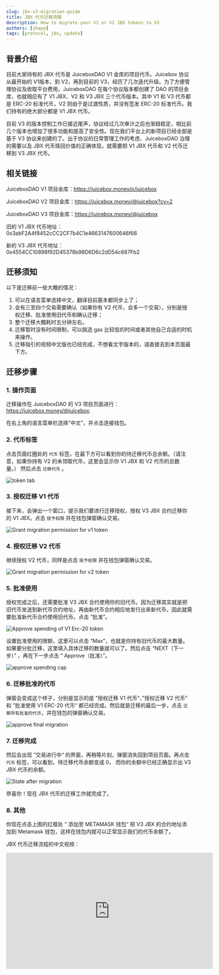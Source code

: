 ```yaml
---
slug: jbx-v3-migration-guide
title: JBX 代币迁移流程
description: How to migrate your V1 or V2 JBX tokens to V3
authors: [zhape]
tags: [protocol, jbx, update]
---
```


## 背景介绍

目前大家持有的 JBX 代币是 JuiceboxDAO V1 金库的项目代币。Juicebox 协议从最开始的 V1版本，到 V2，再到目前的 V3，经历了几次迭代升级。为了方便管理协议及收取平台费用，JuiceboxDAO 在每个协议版本都创建了 DAO 的项目金库，也就相应有了 V1 JBX、V2 和 V3 JBX 三个代币版本。其中 V1 和 V3 代币都是 ERC-20 标准代币，V2 则由于是过渡性质，并没有签发 ERC-20 标准代币。我们持有的绝大部分都是 V1 JBX 代币。

目前 V3 的版本控制工作已接近尾声，协议经过几次审计之后也渐趋稳定，相比前几个版本也增加了很多功能和提高了安全性。现在我们平台上的新项目已经全部是基于 V3 协议来创建的了。出于协议的日常管理工作的考虑、JuiceboxDAO 治理的需要以及 JBX 代币赎回价值的正确体现，就需要把 V1 JBX 代币和 V2 代币迁移到 V3 JBX 代币。

## 相关链接

JuiceboxDAO V1 项目金库：https://juicebox.money/p/juicebox

JuiceboxDAO V2 项目金库：https://juicebox.money/@juicebox?cv=2

JuiceboxDAO V3 项目金库：https://juicebox.money/@juicebox

旧的 V1 JBX 代币地址：0x3abF2A4f8452cCC2CF7b4C1e4663147600646f66

新的 V3 JBX 代币地址：0x4554CC10898f92D45378b98D6D6c2dD54c687Fb2

## 迁移须知

以下是迁移前一些大概的情况：

1. 可以在语言菜单选择中文，翻译目前基本都同步上了；
2. 会有三至四个交易需要确认（如果你有 V2 代币，会多一个交易），分别是授权迁移、批准使用旧代币和确认迁移；
3. 整个迁移大概耗时五分钟左右。
4. 迁移暂时没有时间限制，可以挑选 gas 比较低的时间或者其他自己合适的时机来操作。
5. 迁移指引的视频中文版也已经完成，不想看文字版本的，请直接去到本页面最下方。

## 迁移步骤

### 1. 操作页面

迁移操作在 JuiceboxDAO 的 V3 项目页面进行：https://juicebox.money/@juicebox.

在右上角的语言菜单栏选择“中文”，并点击连接钱包。

### 2. 代币标签

点击页面红圈处的 `代币` 标签，在最下方可以看到你的待迁移代币总余额。（请注意，如果你持有 V2 的未领取代币，这里会显示你 V1 JBX 和 V2 代币的总数量。） 然后点击 `迁移代币` 。

![token tab](token_tab.webp)

### 3. 授权迁移 V1 代币

接下来，会弹出一个窗口，提示我们要进行迁移授权，授权 V3 JBX 合约迁移你的 V1 JBX。点击 `授予权限` 并在钱包弹窗确认交易。

![Grant migration permission for v1 token](grant_permission_v1.webp)

### 4. 授权迁移 V2 代币

继续授权 V2 代币，同样是点击 `授予权限` 并在钱包弹窗确认交易。

![Grant migration permission for v2 token](grant_permission_v2.webp)

### 5. 批准使用

授权完成之后，还需要批准 V3 JBX 合约使用你的旧代币。因为迁移其实就是把旧代币发送到新代币合约地址，再由新代币合约相应地发行出来新代币，因此就需要批准新代币合约使用旧代币。点击 “批准”。

![Approve spending of V1 Erc-20 token](approve_spend_v1.webp)

设置批准使用的限额，这里可以点击 “Max”，也就是你持有旧代币的最大数量。如果要分批迁移，这里填入具体迁移的数量就可以了。然后点击 “NEXT（下一步）” ，再在下一步点击 “ Approve（批准）”。

![approve spending cap](approve_spend_cap.webp)

### 6. 迁移批准的代币

弹窗会变成这个样子，分别是显示的是 ”授权迁移 V1 代币“、”授权迁移 V2 代币“ 和 ”批准使用 V1 ERC-20 代币“ 都已经完成。然后就是迁移的最后一步，点击 `迁移所有批准的代币`，并在钱包的弹窗确认交易。

![approve final migration](approve_migration.webp)

### 7. 迁移完成

然后会出现 ”交易进行中“ 的界面，再稍等片刻，弹窗消失回到项目页面。再点击`代币` 标签，可以看到，待迁移代币余额变成 0， 而你的余额中已经正确显示出 V3 JBX 代币的余额。

![State after migration](final_state.webp)

恭喜你！现在 JBX 代币的迁移工作就完成了。

### 8. 其他

你现在点击上图的红框处 ” 添加至 METAMASK 钱包“ 把 V3 JBX 的合约地址添加到 Metamask 钱包，这样在钱包内就可以正常显示我们的代币余额了。

JBX 代币迁移流程的中文视频：

<iframe width="560" height="315" src="https://www.youtube.com/embed/lYZPzrmNEWk" title="YouTube video player" frameborder="0" allow="accelerometer; autoplay; clipboard-write; encrypted-media; gyroscope; picture-in-picture; web-share" allowfullscreen></iframe>